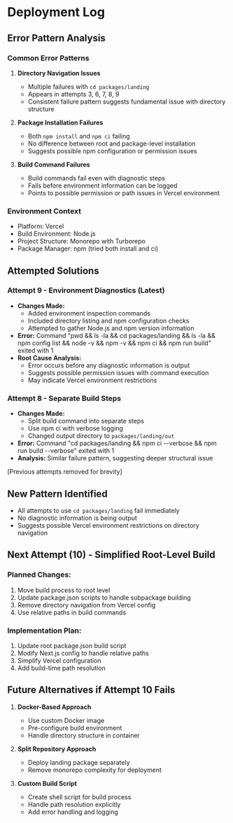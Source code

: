 # Deployment Log

## Error Pattern Analysis

### Common Error Patterns
1. **Directory Navigation Issues**
   - Multiple failures with `cd packages/landing`
   - Appears in attempts 3, 6, 7, 8, 9
   - Consistent failure pattern suggests fundamental issue with directory structure

2. **Package Installation Failures**
   - Both `npm install` and `npm ci` failing
   - No difference between root and package-level installation
   - Suggests possible npm configuration or permission issues

3. **Build Command Failures**
   - Build commands fail even with diagnostic steps
   - Fails before environment information can be logged
   - Points to possible permission or path issues in Vercel environment

### Environment Context
- Platform: Vercel
- Build Environment: Node.js
- Project Structure: Monorepo with Turborepo
- Package Manager: npm (tried both install and ci)

## Attempted Solutions

### Attempt 9 - Environment Diagnostics (Latest)
- **Changes Made:**
  - Added environment inspection commands
  - Included directory listing and npm configuration checks
  - Attempted to gather Node.js and npm version information
- **Error:** Command "pwd && ls -la && cd packages/landing && ls -la && npm config list && node -v && npm -v && npm ci && npm run build" exited with 1
- **Root Cause Analysis:**
  - Error occurs before any diagnostic information is output
  - Suggests possible permission issues with command execution
  - May indicate Vercel environment restrictions

### Attempt 8 - Separate Build Steps
- **Changes Made:**
  - Split build command into separate steps
  - Use npm ci with verbose logging
  - Changed output directory to `packages/landing/out`
- **Error:** Command "cd packages/landing && npm ci --verbose && npm run build --verbose" exited with 1
- **Analysis:** Similar failure pattern, suggesting deeper structural issue

[Previous attempts removed for brevity]

## New Pattern Identified
- All attempts to use `cd packages/landing` fail immediately
- No diagnostic information is being output
- Suggests possible Vercel environment restrictions on directory navigation

## Next Attempt (10) - Simplified Root-Level Build
### Planned Changes:
1. Move build process to root level
2. Update package.json scripts to handle subpackage building
3. Remove directory navigation from Vercel config
4. Use relative paths in build commands

### Implementation Plan:
1. Update root package.json build script
2. Modify Next.js config to handle relative paths
3. Simplify Vercel configuration
4. Add build-time path resolution

## Future Alternatives if Attempt 10 Fails
1. **Docker-Based Approach**
   - Use custom Docker image
   - Pre-configure build environment
   - Handle directory structure in container

2. **Split Repository Approach**
   - Deploy landing package separately
   - Remove monorepo complexity for deployment

3. **Custom Build Script**
   - Create shell script for build process
   - Handle path resolution explicitly
   - Add error handling and logging 